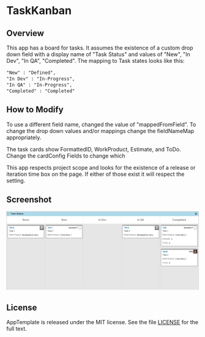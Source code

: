 TaskKanban
=========================

## Overview
This app has a board for tasks.  It assumes the existence of a custom drop down field 
with a display name of "Task Status" and values of "New", "In Dev", "In QA", "Completed". 
The mapping to Task states looks like this:

    "New" : "Defined",
    "In Dev" : "In-Progress",
    "In QA" : "In-Progress",
    "Completed" : "Completed"
    
## How to Modify

To use a different field name, changed the value of "mappedFromField". To change the 
drop down values and/or mappings change the fieldNameMap appropriately.

The task cards show FormattedID, WorkProduct, Estimate, and ToDo. Change the cardConfig 
Fields to change which

This app respects project scope and looks for the existence of a release or iteration 
time box on the page. If either of those exist it will respect the setting.

Screenshot
----------

![Rally Tree Grid Screenshot](https://github.com/sficarrotta/TaskBoardWithStatusMapping/blob/master/deploy/TaskStatusMapped.png)

## License

AppTemplate is released under the MIT license.  See the file [LICENSE](https://raw.github.com/RallyApps/AppTemplate/master/LICENSE) for the full text.
